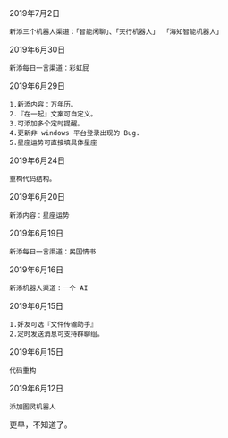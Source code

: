 2019年7月2日 

    新添三个机器人渠道：「智能闲聊」、「天行机器人」 「海知智能机器人」

2019年6月30日  

    新添每日一言渠道：彩虹屁

2019年6月29日  

    1.新添内容：万年历。
    2.『在一起』文案可自定义。
    3.可添加多个定时提醒。
    4.更新非 windows 平台登录出现的 Bug.
    5.星座运势可直接填具体星座
    
2019年6月24日  

    重构代码结构。

2019年6月20日 

    新添内容：星座运势

2019年6月19日 

    新添每日一言渠道：民国情书

2019年6月16日 

    新添机器人渠道：一个 AI

2019年6月15日 

    1.好友可选『文件传输助手』
    2.定时发送消息可支持群聊组。
    
2019年6月15日 

    代码重构    

2019年6月12日 

    添加图灵机器人

更早，不知道了。